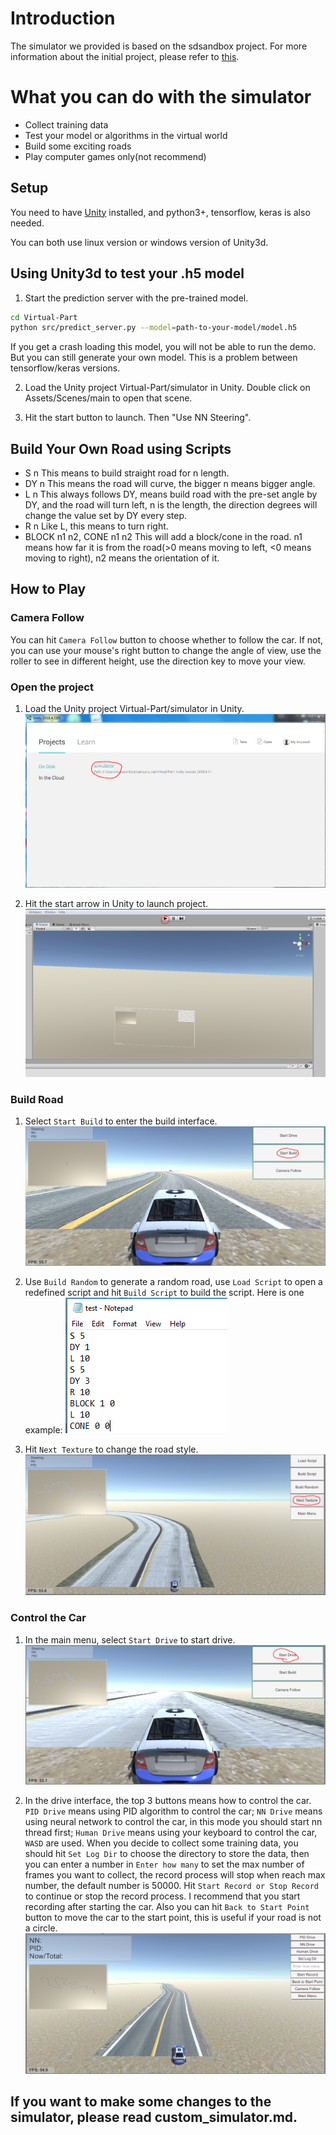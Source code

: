 <!--
 * @Author: Sauron Wu
 * @GitHub: wutianze
 * @Email: 1369130123qq@gmail.com
 * @Date: 2019-09-23 10:12:28
 * @LastEditors  : Sauron Wu
 * @LastEditTime : 2020-01-16 17:57:33
 * @Description: 
 -->
# Introduction
The simulator we provided is based on the sdsandbox project. For more information about the initial project, please refer to [this](https://github.com/tawnkramer/sdsandbox). 

# What you can do with the simulator
- Collect training data
- Test your model or algorithms in the virtual world
- Build some exciting roads
- Play computer games only(not recommend)

## Setup

You need to have [Unity](https://unity3d.com/get-unity/download) installed, and python3+, tensorflow, keras is also needed.

You can both use linux version or windows version of Unity3d. 

## Using Unity3d to test your .h5 model

1) Start the prediction server with the pre-trained model. 

```bash
cd Virtual-Part
python src/predict_server.py --model=path-to-your-model/model.h5
```
 If you get a crash loading this model, you will not be able to run the demo. But you can still generate your own model. This is a problem between tensorflow/keras versions. 
 
2) Load the Unity project Virtual-Part/simulator in Unity. Double click on Assets/Scenes/main to open that scene.  

3) Hit the start button to launch. Then "Use NN Steering". 

## Build Your Own Road using Scripts
- S n
    This means to build straight road for n length.
- DY n
    This means the road will curve, the bigger n means bigger angle.
- L n
    This always follows DY, means build road with the pre-set angle by DY, and the road will turn left, n is the length, the direction degrees will change the value set by DY every step.
- R n
    Like L, this means to turn right.
- BLOCK n1 n2, CONE n1 n2
    This will add a block/cone in the road. n1 means how far it is from the road(>0 means moving to left, <0 means moving to right), n2 means the orientation of it.

## How to Play
### Camera Follow
You can hit `Camera Follow` button to choose whether to follow the car. If not, you can use your mouse's right button to change the angle of view, use the roller to see in different height, use the direction key to move your view.
### Open the project
1) Load the Unity project Virtual-Part/simulator in Unity.  
![Step 1](./1.PNG)  

2) Hit the start arrow in Unity to launch project.  
![Step 2](./2.PNG)

### Build Road
1) Select `Start Build` to enter the build interface.
![b1](./build0.PNG)

2) Use `Build Random` to generate a random road, use `Load Script` to open a redefined script and hit `Build Script` to build the script. Here is one example:
![b2](./build1.PNG)

3) Hit `Next Texture` to change the road style.
![b3](./build2.PNG)

### Control the Car
1) In the main menu, select `Start Drive` to start drive.
![d1](./drive0.PNG)

2) In the drive interface, the top 3 buttons means how to control the car. `PID Drive` means using PID algorithm to control the car; `NN Drive` means using neural network to control the car, in this mode you should start nn thread first; `Human Drive` means using your keyboard to control the car, `WASD` are used.
When you decide to collect some training data, you should hit `Set Log Dir` to choose the directory to store the data, then you can enter a number in `Enter how many` to set the max number of frames you want to collect, the record process will stop when reach max number, the default number is 50000. Hit `Start Record or Stop Record` to continue or stop the record process. I recommend that you start recording after starting the car. Also you can hit `Back to Start Point` button to move the car to the start point, this is useful if your road is not a circle.
![d2](./drive1.PNG)

## If you want to make some changes to the simulator, please read custom_simulator.md.


